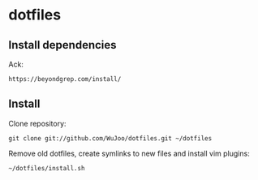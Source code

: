 # dotfiles

## Install dependencies

Ack:

`https://beyondgrep.com/install/`

## Install

Clone repository:

`git clone git://github.com/WuJoo/dotfiles.git ~/dotfiles`

Remove old dotfiles, create symlinks to new files and install vim plugins:

`~/dotfiles/install.sh`
